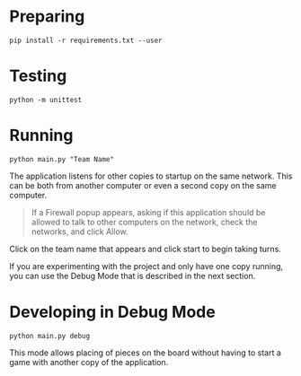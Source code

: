 # Preparing

`pip install -r requirements.txt --user`

# Testing

`python -m unittest`

# Running

`python main.py "Team Name"`

The application listens for other copies to startup on the same
network. This can be both from another computer or even a second 
copy on the same computer. 

> If a Firewall popup appears, asking if this application should be allowed to talk to other computers on the network, check the networks, and click Allow.

Click on the team name that appears and click start to begin taking turns.

If you are experimenting with the project and only have one copy running, you can use the Debug Mode that is described in the next section.

# Developing in Debug Mode

`python main.py debug`

This mode allows placing of pieces on the board without 
having to start a game with another copy of the application.
